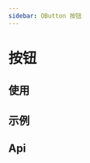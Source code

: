 ```yaml
---
sidebar: OButton 按钮
---
```


# 按钮

## 使用

<!-- @usage btnUsage -->

## 示例

<!-- @case BtnIconSize -->
<!-- @case BtnLoading -->
<!-- @case BtnRound -->

## Api

<!-- @api OButton -->
